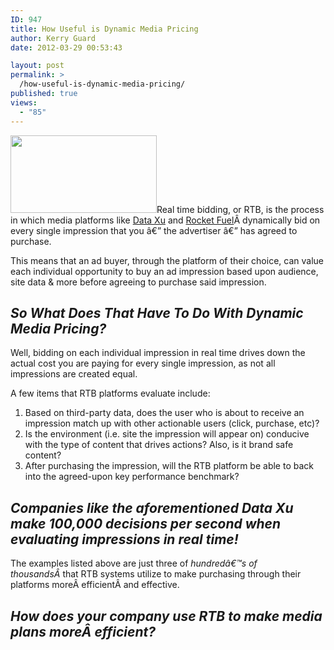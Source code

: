 ```yaml
---
ID: 947
title: How Useful is Dynamic Media Pricing
author: Kerry Guard
date: 2012-03-29 00:53:43

layout: post
permalink: >
  /how-useful-is-dynamic-media-pricing/
published: true
views:
  - "85"
---
```

<img class="alignleft size-full wp-image-910" title="real-time-bidding" src="http://mkgmediagroup.com/wp-content/uploads/2012/04/real-time-bidding.jpeg" alt="" width="234" height="124" />Real time bidding, or RTB, is the process in which media platforms like <a href="http://dataxu.com" target="_blank">Data Xu</a> and <a href="http://rocketfuel.com" target="_blank">Rocket Fuel</a>Â dynamically bid on every single impression that you â€” the advertiser â€” has agreed to purchase.

This means that an ad buyer, through the platform of their choice, can value each individual opportunity to buy an ad impression based upon audience, site data &amp; more before agreeing to purchase said impression.
<h2><em>So What Does That Have To Do With Dynamic Media Pricing?</em></h2>
Well, bidding on each individual impression in real time drives down the actual cost you are paying for every single impression, as not all impressions are created equal.

A few items that RTB platforms evaluate include:
<ol>
	<li>Based on third-party data, does the user who is about to receive an impression match up with other actionable users (click, purchase, etc)?</li>
	<li>Is the environment (i.e. site the impression will appear on) conducive with the type of content that drives actions? Also, is it brand safe content?</li>
	<li>After purchasing the impression, will the RTB platform be able to back into the agreed-upon key performance benchmark?</li>
</ol>
<h2><em>Companies like the aforementioned Data Xu make 100,000 decisions per second when evaluating impressions in real time!</em></h2>
The examples listed above are just three of <em>hundredâ€™s of thousandsÂ </em>that RTB systems utilize to make purchasing through their platforms moreÂ efficientÂ and effective.
<h2><em>How does your company use RTB to make media plans moreÂ efficient?</em></h2>